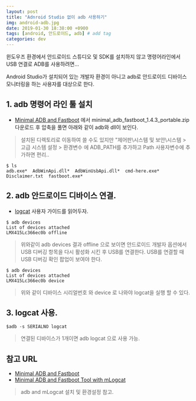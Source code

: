 ```yaml
---
layout: post
title: "Adnroid Studio 없이 adb 사용하기"
img: android-adb.jpg
date: 2019-01-30 18:38:00 +0900
tags: [android, 안드로이드, adb] # add tag
categories: dev
---
```


윈도우즈 환경에서 안드로이드 스튜디오 및 SDK를 설치하지 않고 명령어라인에서 USB 연결로 ADB를 사용하려면... 

Android Studio가 설치되어 있는 개발자 환경이 아니고 adb로 안드로이드 디바이스 모니터링을 하는 사용자를 대상으로 한다. 


## 1. adb 명령어 라인 툴 설치 

-  [Minimal ADB and Fastboot](https://forum.xda-developers.com/showthread.php?t=2317790) 에서 minimal_adb_fastboot_1.4.3_portable.zip 다운로드 후 압축을 풀면 아래와 같이 adb와 dll이 보인다. 

> 설치된 디렉토리로 이동하여 쓸 수도 있지만  "제어판\시스템 및 보안\시스템 > 고급 시스템 설정 > 환경변수 에 ADB_PATH를 추가하고 Path 사용자변수에 추가하면 편리.. 

```
$ ls
adb.exe*  AdbWinApi.dll*  AdbWinUsbApi.dll*  cmd-here.exe*  Disclaimer.txt  fastboot.exe*
```

## 2. adb 안드로이드 디바이스 연결. 

- [logcat](https://developer.android.com/studio/command-line/logcat?hl=ko)  사용자 가이드를 읽어두자. 

```
$ adb devices
List of devices attached
LMX415Lc366ec0b offline
```

> 위와같이 adb devices 결과 offline 으로 보이면 안드로이드 개발자 옵션에서 USB 디버깅 항목을 다시 활성화 시킨 후 USB를 연결한다. 
> USB를 연결할 때 USB 디버깅 확인 팝업이 보여야 한다. 

```
$ adb devices
List of devices attached
LMX415Lc366ec0b device
```

> 위와 같이 디바이스 시리얼번호 와 device 로 나와야 logcat을 실행 할 수 있다. 


## 3. logcat 사용. 

```
$adb -s SERIALNO logcat 
```

> 연결된 디바이스가 1개이면 adb logcat 으로 사용 가능. 



## 참고 URL 

- [Minimal ADB and Fastboot](https://forum.xda-developers.com/showthread.php?t=2317790)
- [Minimal ADB and Fastboot Tool with mLogcat](https://www.utest.com/articles/android-log-capture-minimal-adb-and-fastboot-tool-with-mlogcat)  
> adb and mLogcat 설치 및 환경설정 참고. 




